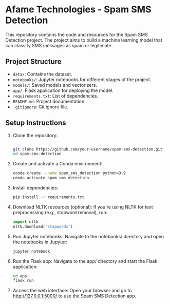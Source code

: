 # Afame Technologies - Spam SMS Detection

This repository contains the code and resources for the Spam SMS Detection project. The project aims to build a machine learning model that can classify SMS messages as spam or legitimate.

## Project Structure

- `data/`: Contains the dataset.
- `notebooks/`: Jupyter notebooks for different stages of the project.
- `models/`: Saved models and vectorizers.
- `app/`: Flask application for deploying the model.
- `requirements.txt`: List of dependencies.
- `README.md`: Project documentation.
- `.gitignore`: Git ignore file.

## Setup Instructions
1. Clone the repository:
   ```bash

   git clone https://github.com/your-username/spam-sms-detection.git
   cd spam-sms-detection

2. Create and activate a Conda environment:
   ```bash
   conda create --name spam_sms_detection python=3.9
   conda activate spam_sms_detection

3. Install dependencies:
   ```bash
   pip install -r requirements.txt

4. Download NLTK resources (optional): If you're using NLTK for text preprocessing (e.g., stopword removal), run:
   ```python
   import nltk
   nltk.download('stopwords')

5. Run Jupyter notebooks: Navigate to the notebooks/ directory and open the notebooks in Jupyter:
   ```bash
   jupyter notebook

6. Run the Flask app: Navigate to the app/ directory and start the Flask application:
   ```bash
   cd app
   flask run

7. Access the web interface: Open your browser and go to http://127.0.0.1:5000/ to use the Spam SMS Detection app.
   
